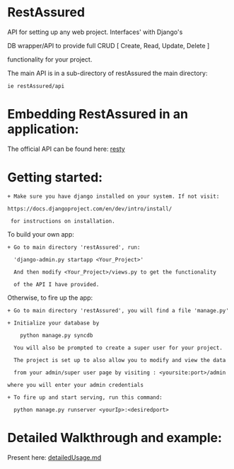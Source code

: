
RestAssured
==================================================

  API for setting up any web project. Interfaces' with Django's

  DB wrapper/API to provide full CRUD [ Create, Read, Update, Delete ]

  functionality for your project.

  The main API is in a sub-directory of restAssured the main directory: 

    ie restAssured/api


Embedding RestAssured in an application:
========================================

  The official API can be found here: [resty](https://github.com/odeke-em/resty.git "Resty")


Getting started:
=======================

    + Make sure you have django installed on your system. If not visit:

	https://docs.djangoproject.com/en/dev/intro/install/	      
    
     for instructions on installation. 
      

  To build your own app:

    + Go to main directory 'restAssured', run:

      'django-admin.py startapp <Your_Project>'

      And then modify <Your_Project>/views.py to get the functionality

      of the API I have provided.

  Otherwise, to fire up the app:

    + Go to main directory 'restAssured', you will find a file 'manage.py'
    
    + Initialize your database by

	    python manage.py syncdb

      You will also be prompted to create a super user for your project.
      
      The project is set up to also allow you to modify and view the data

      from your admin/super user page by visiting : <yoursite:port>/admin

	where you will enter your admin credentials

    + To fire up and start serving, run this command:
      
      python manage.py runserver <yourIp>:<desiredport>


Detailed Walkthrough and example:
=================================

   Present here: [detailedUsage.md](https://github.com/odeke-em/restAssured/blob/master/examples/detailedUsage.md "Detail Usage")
